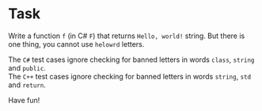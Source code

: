 # Task

Write a function `f` (in C# `F`) that returns `Hello, world!` string. 
But there is one thing, you cannot use `helowrd` letters.

The `C#` test cases ignore checking for banned letters in words `class`, `string` and `public`.  
The `C++` test cases ignore checking for banned letters in words `string`, `std` and `return`.  

Have fun!


